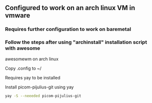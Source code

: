 ## Configured to work on an arch linux VM in vmware  

### Requires further configuration to work on baremetal  

### Follow the steps after using "archinstall" installation script with awesome

awesomewm on arch linux  


Copy .config to ~/  
  

Requires yay to be installed  
  
Install picom-pijulius-git using yay
```bash
yay -S --neeeded picom-pijulius-git
```

